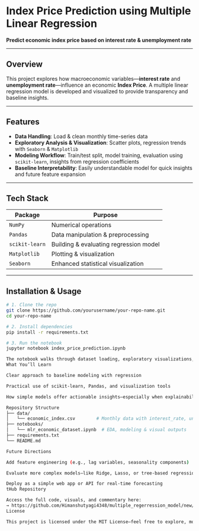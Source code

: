 # Index Price Prediction using Multiple Linear Regression

**Predict economic index price based on interest rate & unemployment rate**

---

##  Overview
This project explores how macroeconomic variables—**interest rate** and **unemployment rate**—influence an economic **Index Price**. A multiple linear regression model is developed and visualized to provide transparency and baseline insights.

---

##  Features
- **Data Handling**: Load & clean monthly time-series data  
- **Exploratory Analysis & Visualization**: Scatter plots, regression trends with `Seaborn` & `Matplotlib`  
- **Modeling Workflow**: Train/test split, model training, evaluation using `scikit-learn`, insights from regression coefficients  
- **Baseline Interpretability**: Easily understandable model for quick insights and future feature expansion

---

##  Tech Stack
| Package       | Purpose                                |
|---------------|----------------------------------------|
| `NumPy`       | Numerical operations                   |
| `Pandas`      | Data manipulation & preprocessing      |
| `scikit-learn`| Building & evaluating regression model |
| `Matplotlib`  | Plotting & visualization               |
| `Seaborn`     | Enhanced statistical visualization     |

---

##  Installation & Usage

```bash
# 1. Clone the repo
git clone https://github.com/yourusername/your-repo-name.git
cd your-repo-name

# 2. Install dependencies
pip install -r requirements.txt

# 3. Run the notebook
jupyter notebook index_price_prediction.ipynb

The notebook walks through dataset loading, exploratory visualizations, model training, evaluation, and interpretation.
What You’ll Learn

Clear approach to baseline modeling with regression

Practical use of scikit-learn, Pandas, and visualization tools

How simple models offer actionable insights—especially when explainability matters

Repository Structure
├── data/
│   └── economic_index.csv        # Monthly data with interest_rate, unemployment_rate, index_price
├── notebooks/
│   └── mlr_economic_dataset.ipynb  # EDA, modeling & visual outputs
├── requirements.txt
└── README.md

Future Directions

Add feature engineering (e.g., lag variables, seasonality components)

Evaluate more complex models—like Ridge, Lasso, or tree-based regression

Deploy as a simple web app or API for real-time forecasting
tHub Repository

Access the full code, visuals, and commentary here:
→ https://github.com/Himanshutyagi4348/multiple_regerression_model/new/main?filename=README.md
License

This project is licensed under the MIT License—feel free to explore, modify, or reuse.
